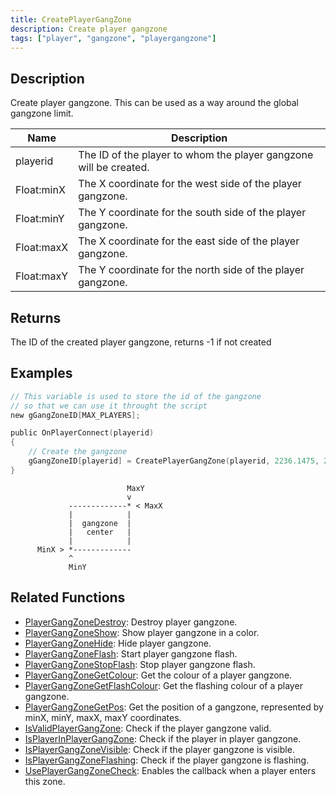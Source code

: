 ```yaml
---
title: CreatePlayerGangZone
description: Create player gangzone
tags: ["player", "gangzone", "playergangzone"]
---
```


## Description

Create player gangzone. This can be used as a way around the global gangzone limit.

| Name        | Description                                                       |
| ----------- | ----------------------------------------------------------------- |
| playerid    | The ID of the player to whom the player gangzone will be created. |
| Float:minX  | The X coordinate for the west side of the player gangzone.        |
| Float:minY  | The Y coordinate for the south side of the player gangzone.       |
| Float:maxX  | The X coordinate for the east side of the player gangzone.        |
| Float:maxY  | The Y coordinate for the north side of the player gangzone.       |

## Returns

The ID of the created player gangzone, returns -1 if not created

## Examples

```c
// This variable is used to store the id of the gangzone
// so that we can use it throught the script
new gGangZoneID[MAX_PLAYERS];

public OnPlayerConnect(playerid)
{
    // Create the gangzone
    gGangZoneID[playerid] = CreatePlayerGangZone(playerid, 2236.1475, 2424.7266, 2319.1636, 2502.4348);
}
```

```
                          MaxY
                          v
             -------------* < MaxX
             |            |
             |  gangzone  |
             |   center   |
             |            |
      MinX > *-------------
             ^
             MinY
```

## Related Functions

- [PlayerGangZoneDestroy](PlayerGangZoneDestroy): Destroy player gangzone.
- [PlayerGangZoneShow](PlayerGangZoneShow): Show player gangzone in a color.
- [PlayerGangZoneHide](PlayerGangZoneHide): Hide player gangzone.
- [PlayerGangZoneFlash](PlayerGangZoneFlash): Start player gangzone flash.
- [PlayerGangZoneStopFlash](PlayerGangZoneStopFlash): Stop player gangzone flash.
- [PlayerGangZoneGetColour](PlayerGangZoneGetColour): Get the colour of a player gangzone.
- [PlayerGangZoneGetFlashColour](PlayerGangZoneGetFlashColour): Get the flashing colour of a player gangzone.
- [PlayerGangZoneGetPos](PlayerGangZoneGetPos): Get the position of a gangzone, represented by minX, minY, maxX, maxY coordinates.
- [IsValidPlayerGangZone](IsValidPlayerGangZone): Check if the player gangzone valid.
- [IsPlayerInPlayerGangZone](IsPlayerInPlayerGangZone): Check if the player in player gangzone.
- [IsPlayerGangZoneVisible](IsPlayerGangZoneVisible): Check if the player gangzone is visible.
- [IsPlayerGangZoneFlashing](IsPlayerGangZoneFlashing): Check if the player gangzone is flashing.
- [UsePlayerGangZoneCheck](UsePlayerGangZoneCheck): Enables the callback when a player enters this zone.